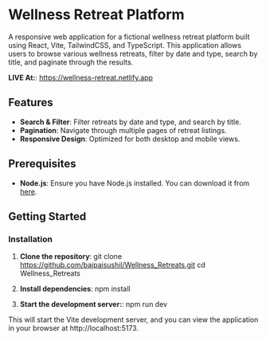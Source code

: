 # Wellness Retreat Platform

A responsive web application for a fictional wellness retreat platform built using React, Vite, TailwindCSS, and TypeScript. This application allows users to browse various wellness retreats, filter by date and type, search by title, and paginate through the results.

**LIVE At:**: https://wellness-retreat.netlify.app

## Features

- **Search & Filter**: Filter retreats by date and type, and search by title.
- **Pagination**: Navigate through multiple pages of retreat listings.
- **Responsive Design**: Optimized for both desktop and mobile views.

## Prerequisites

- **Node.js**: Ensure you have Node.js installed. You can download it from [here](https://nodejs.org/).

## Getting Started

### Installation

1. **Clone the repository**:
   git clone https://github.com/bajpaisushil/Wellness_Retreats.git
   cd Wellness_Retreats
   
3. **Install dependencies**:
   npm install

4. **Start the development server:**:
   npm run dev

This will start the Vite development server, and you can view the application in your browser at http://localhost:5173.
